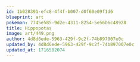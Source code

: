 ```yaml
---
id: 1b028391-efc8-4f4f-b007-d0f60e09f1d6
blueprint: art
pokemon: 7745e585-9d2e-4311-8254-5e56b6c48928
title: Hippopotas
image: art/449.png
author: 4d8d6ede-5963-429f-9c2f-74b897007e0c
updated_by: 4d8d6ede-5963-429f-9c2f-74b897007e0c
updated_at: 1716582074
---
```

